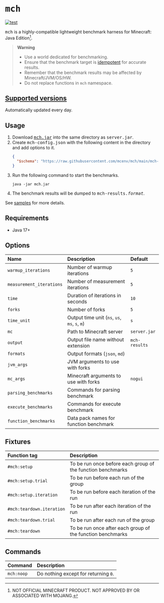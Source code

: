 # <samp>mch</samp>

[![test](https://github.com/mcenv/mch/actions/workflows/test.yml/badge.svg)](https://github.com/mcenv/mch/actions/workflows/test.yml)

<samp>mch</samp> is a highly-compatible lightweight benchmark harness for Minecraft: Java Edition[^1].

> **Warning**
> - Use a world dedicated for benchmarking.
> - Ensure that the benchmark target is [idempotent](https://en.wikipedia.org/wiki/Idempotence) for accurate results.
> - Remember that the benchmark results may be affected by Minecraft/JVM/OS/HW.
> - Do not replace functions in `mch` namespace.

## [Supported versions](https://github.com/mcenv/mch/blob/versions/versions.csv)

Automatically updated every day.

## Usage

1. Download [<samp>mch.jar</samp>](https://github.com/mcenv/mch/releases/latest/download/mch.jar) into the same directory as <samp>server.jar</samp>.
2. Create <samp>mch-config.json</samp> with the following content in the directory and add options to it.
   ```json
   {
     "$schema": "https://raw.githubusercontent.com/mcenv/mch/main/mch-config-schema.json"
   }
   ```
3. Run the following command to start the benchmarks.
   ```shell
   java -jar mch.jar
   ```
4. The benchmark results will be dumped to <samp>mch-results.*format*</samp>.

See [samples](https://github.com/mcenv/mch/tree/main/samples) for more details.

## Requirements

- Java 17+

## Options

| Name                     | Description                                   | Default       |
|:-------------------------|:----------------------------------------------|:--------------|
| `warmup_iterations`      | Number of warmup iterations                   | `5`           |
| `measurement_iterations` | Number of measurement iterations              | `5`           |
| `time`                   | Duration of iterations in seconds             | `10`          |
| `forks`                  | Number of forks                               | `5`           |
| `time_unit`              | Output time unit (`ns`, `us`, `ms`, `s`, `m`) | `s`           |
| `mc`                     | Path to Minecraft server                      | `server.jar`  |
| `output`                 | Output file name without extension            | `mch-results` |
| `formats`                | Output formats (`json`, `md`)                 | <code></code> |
| `jvm_args`               | JVM arguments to use with forks               | <code></code> |
| `mc_args`                | Minecraft arguments to use with forks         | `nogui`       |
| `parsing_benchmarks`     | Commands for parsing benchmark                | <code></code> |
| `execute_benchmarks`     | Commands for execute benchmark                | <code></code> |
| `function_benchmarks`    | Data pack names for function benchmark        | <code></code> |

## Fixtures

| Function tag              | Description                                                 |
|:--------------------------|:------------------------------------------------------------|
| `#mch:setup`              | To be run once before each group of the function benchmarks |
| `#mch:setup.trial`        | To be run before each run of the group                      |
| `#mch:setup.iteration`    | To be run before each iteration of the run                  |
| `#mch:teardown.iteration` | To be run after each iteration of the run                   |
| `#mch:teardown.trial`     | To be run after each run of the group                       |
| `#mch:teardown`           | To be run once after each group of the function benchmarks  |

## Commands

| Command    | Description                          |
|:-----------|:-------------------------------------|
| `mch:noop` | Do nothing except for returning `0`. |

[^1]: NOT OFFICIAL MINECRAFT PRODUCT. NOT APPROVED BY OR ASSOCIATED WITH MOJANG.
